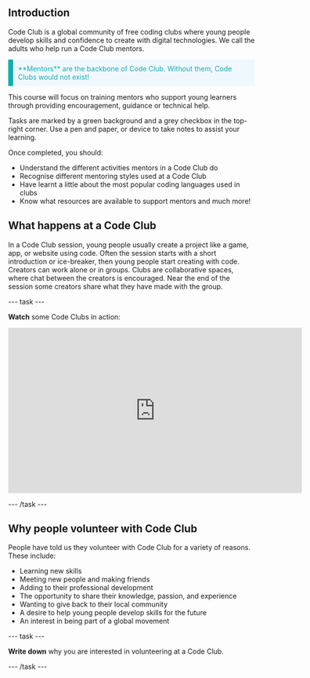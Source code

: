 ## Introduction

Code Club is a global community of free coding clubs where young people develop skills and confidence to create with digital technologies. We call the adults who help run a Code Club mentors. 

<p style="border-left: solid; border-width:10px; border-color: #0faeb0; background-color: aliceblue; padding: 10px;">
<span style="color: #0faeb0">**Mentors** are the backbone of Code Club. Without them, Code Clubs would not exist!
</p>

This course will focus on training mentors who support young learners through providing encouragement, guidance or technical help. 

Tasks are marked by a green background and a grey checkbox in the top-right corner. Use a pen and paper, or device to take notes to assist your learning.

Once completed, you should:
+ Understand the different activities mentors in a Code Club do
+ Recognise different mentoring styles used at a Code Club
+ Have learnt a little about the most popular coding languages used in clubs
+ Know what resources are available to support mentors
and much more!

## What happens at a Code Club

In a Code Club session, young people usually create a project like a game, app, or website using code. Often the session starts with a short introduction or ice-breaker, then young people start creating with code. Creators can work alone or in groups. Clubs are collaborative spaces, where chat between the creators is encouraged. Near the end of the session some creators share what they have made with the group.


--- task ---

**Watch** some Code Clubs in action:
<iframe width="600" height="337" src="https://www.youtube.com/embed/Gioq1LkZ4a4" title="A Code Club in action" frameborder="0" allow="accelerometer; autoplay; clipboard-write; encrypted-media; gyroscope; picture-in-picture" allowfullscreen></iframe>

--- /task ---

## Why people volunteer with Code Club
People have told us they volunteer with Code Club for a variety of reasons. These include:
+ Learning new skills
+ Meeting new people and making friends
+ Adding to their professional development
+ The opportunity to share their knowledge, passion, and experience
+ Wanting to give back to their local community
+ A desire to help young people develop skills for the future
+ An interest in being part of a global movement

--- task ---

**Write down** why you are interested in volunteering at a Code Club.

--- /task ---
